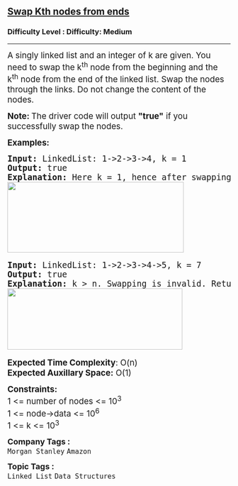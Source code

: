 <h2><a href="https://www.geeksforgeeks.org/problems/swap-kth-node-from-beginning-and-kth-node-from-end-in-a-singly-linked-list/1?page=1&category=Linked%20List&company=Amazon,Microsoft,Google&difficulty=Medium,Hard&status=unsolved&sortBy=submissions">Swap Kth nodes from ends</a></h2><h3>Difficulty Level : Difficulty: Medium</h3><hr><div class="problems_problem_content__Xm_eO"><p><span style="font-size: 14pt;">A singly linked list and an integer of k are given. You need to swap the k<sup>th</sup> node from the beginning and the k<sup>th</sup> node from the end of the linked list. Swap the nodes through the links. Do&nbsp;not change&nbsp;the content of the nodes.</span></p>
<p><span style="font-size: 14pt;"><strong>Note:&nbsp;</strong>The driver code will output <strong>"true"</strong> if you successfully swap the nodes.</span></p>
<p><span style="font-size: 14pt;"><strong>Examples:</strong></span></p>
<pre><span style="font-size: 14pt;"><strong>Input: </strong>LinkedList: 1-&gt;2-&gt;3-&gt;4, k = 1
<strong>Output: </strong>true<strong>
Explanation: </strong>Here k = 1, hence after swapping the 1st node from the beginning and end the new list will be 4-&gt;2-&gt;3-&gt;1.<br><img src="https://media.geeksforgeeks.org/img-practice/prod/addEditProblem/701070/Web/Other/blobid0_1722511094.png" width="398" height="159"> </span></pre>
<pre><span style="font-size: 14pt;"><strong>Input: </strong>LinkedList: 1-&gt;2-&gt;3-&gt;4-&gt;5, k = 7
<strong>Output: </strong>true<strong>
Explanation: </strong>k &gt; n. Swapping is invalid. Return the head node as it is.<br><img src="https://media.geeksforgeeks.org/img-practice/prod/addEditProblem/701070/Web/Other/blobid1_1722511116.png" width="395" height="138"> </span></pre>
<p><span style="font-size: 14pt;"><strong>Expected Time Complexity</strong>: O(n)<br><strong>Expected Auxillary Space:</strong> O(1)</span></p>
<p><span style="font-size: 14pt;"><strong>Constraints:</strong></span><br><span style="font-size: 14pt;"><span style="font-size: 14pt;">1 &lt;= number of nodes &lt;= 10</span><sup>3<br></sup></span><span style="font-size: 14pt;"><span style="font-size: 18.6667px;">1 &lt;= node-&gt;data &lt;= 10<sup>6<br></sup></span></span><span style="font-size: 14pt;">1 &lt;= k &lt;= 10<sup>3</sup></span></p></div><p><span style=font-size:18px><strong>Company Tags : </strong><br><code>Morgan Stanley</code>&nbsp;<code>Amazon</code>&nbsp;<br><p><span style=font-size:18px><strong>Topic Tags : </strong><br><code>Linked List</code>&nbsp;<code>Data Structures</code>&nbsp;